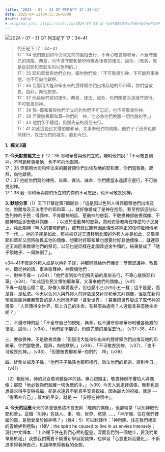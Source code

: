 ```yaml
---
title: "2024 – 07 – 31 QT 列王紀下 17：34~41"
date: 2025-04-12T04:55:36+0800
draft: false
# original_url: https://cmtc.tw/2024-07-31-qt-%e5%88%97%e7%8e%8b%e7%b4%80%e4%b8%8b-17%ef%bc%9a3441
---
```


![2024 – 07 – 31 QT 列王紀下 17：34~41](/images/qt.jpg  "2024 – 07 – 31 QT 列王紀下 17：34~41")

> 列王紀下 17：34~41  
> 17：34 他們直到如今仍照先前的風俗去行，不專心敬畏耶和華，不全守自己的規矩、典章，也不遵守耶和華吩咐雅各後裔的律法、誡命。（雅各，就是從前耶和華起名叫以色列的。）  
> 17：35 耶和華曾與他們立約，囑咐他們說：「不可敬畏別神，不可跪拜事奉他，也不可向他獻祭。  
> 17：36 但那用大能和伸出來的膀臂領你們出埃及地的耶和華，你們當敬畏，跪拜，向他獻祭。  
> 17：37 他給你們寫的律例、典章、律法、誡命，你們應當永遠謹守遵行，不可敬畏別神。  
> 17：38 我─耶和華與你們所立的約你們不可忘記，也不可敬畏別神。  
> 17：39 但要敬畏耶和華─你們的　神，他必救你們脫離一切仇敵的手。」  
> 17：40 他們卻不聽從，仍照先前的風俗去行。  
> 17：41 如此這些民又懼怕耶和華，又事奉他們的偶像。他們子子孫孫也都照樣行，效法他們的祖宗，直到今日。

**1.  經文3遍**

**2. 今天默想經文**王下 17：35 耶和華曾與他們立約，囑咐他們說：「不可敬畏別神，不可跪拜事奉他，也不可向他獻祭。  
17：36 但那用大能和伸出來的膀臂領你們出埃及地的耶和華，你們當敬畏，跪拜，向他獻祭。  
17：37 他給你們寫的律例、典章、律法、誡命，你們應當永遠謹守遵行，不可敬畏別神。  
17：38 我─耶和華與你們所立的約你們不可忘記，也不可敬畏別神。

**3. 默想分享**（1）王下17章從第7節開始：「這是因以色列人得罪那領他們出埃及地、脫離埃及王法老手的耶和華…」，就好像變成了是神在抱怨，甚至控訴這些以色列神的子民：得罪神、不肯聽神的話、惹動神的怒氣、不敬畏神卻敬畏偶像、不聽神的話卻去敬拜偶像……；以致於惹動神的怒氣，將刑罰管教降在悖逆的子民身上，藉此期待「叫人的靈魂甦醒」，或有餘民能夠因此悔改將純正的信仰繼續傳承下一代…。神的子民是如此，那些被亞述王遷移到北國的外邦人亦是如此，又敬畏耶和華卻又同時敬畏其他的偶像、想要討好耶和華也想要討好其他偶像…，就連亞述王派回來教導他們的祭司，以前也是同樣在北國拜過金牛犢的，結果變成了「瞎子領瞎子、一同跌倒了」。

v34~41不管是外邦人或是以色列子民，神都同樣給他們機會：學習認識神、敬畏神、聽從神的話、事奉敬拜神。神責備他們：  
一、對神不專一（v34）：「他們直到如今仍照先前的風俗去行，不專心敬畏耶和華」（v34）、「如此這些民又懼怕耶和華，又事奉他們的偶像。」（v41）  
不專一就是心懷二意，好像人即愛妻子，但也愛小三小四小五一樣；這不是愛，而是貪、是私慾。今天以色列人與外邦人的罪惡是又拜耶和華又拜偶像，但是在新約聖經裏面神嚴嚴警告的是人也同樣不能「貪愛世界」！甚至把世界變成了取代神的偶像：「人若賺得全世界，賠上自己的生命，有甚麼益處呢？人還能拿甚麼換生命呢？」

二、不遵守神的話：「不全守自己的規矩、典章，也不遵守耶和華吩咐雅各後裔的律法、誡命。」（v34）、「他們卻不聽從，仍照先前的風俗去行。」（v37~38、40）

三、要敬畏神，不是敬畏偶像：「但那用大能和伸出來的膀臂領你們出埃及地的耶和華，你們當敬畏，跪拜，向他獻祭。」（v36）、「不可敬畏別神」（v37）、「也不可敬畏別神。」（v38）、「但要敬畏耶和華─你們的　神」（v39）

四、絆倒並禍及子孫：「他們子子孫孫也都照樣行，效法他們的祖宗，直到今日。」（v41）

（2）相反地，神的兒女若肯聽從神的話，專心跟隨主，敬畏神但不懼怕人與偶像；那麼「他必救你們脫離一切仇敵的手。」（v39）今天人到處拜偶像，無非也是想要求得平安與祝福，卻是永遠尋不到真平安真祝福，因為最大的祝福，就是 — 「得著神自己」；最大的平安，就是 — 「安穩在神懷中」。

**4. 今天的回應**今天的基督徒應該不會去拜「雕刻的偶像」，但卻經常「以別神取代耶和華」。這個「別神」包括人、事、物、世界、慾望……。「神所賜、住在我們裡面的靈，是戀愛至於嫉妒嗎？」（雅4：5）可以翻譯作：「神所賜、住在我們裡面的靈嫉妒到極點」（NIV：the spirit he caused to live in us envies intensely；現代中文譯本：「上帝賜下住在我們心裡的聖靈，深愛我們到一個地步，要我們單單屬於祂」）我想我們需要不斷重新學習認識神，也學習「心意更新而變化」，不斷追求得著神自己，也讓神來得著我的全部。